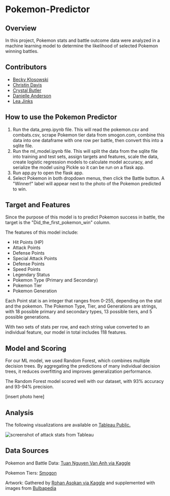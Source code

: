 # Pokemon-Predictor

## Overview
In this project, Pokemon stats and battle outcome data were analyzed in a machine learning model to determine the likelihood of selected Pokemon winning battles.


## Contributors
* [Becky Klosowski](https://github.com/andcetera)
* [Christin Davis](https://github.com/christinamberdavis)
* [Crystal Butler](https://github.com/cmbutler83)
* [Danielle Anderson](https://github.com/dganderson94)
* [Lea Jinks](https://github.com/leajinks)


## How to use the Pokemon Predictor
1. Run the data_prep.ipynb file. This will read the pokemon.csv and combats.csv, scrape Pokemon tier data from smogon.com, combine this data into one dataframe with one row per battle, then convert this into a sqlite file.
2. Run the ml_model.ipynb file. This will split the data from the sqlite file into training and test sets, assign targets and features, scale the data, create logistic regression models to calculate model accuracy, and serialize the model using Pickle so it can be run on a flask app.
3. Run app.py to open the flask app.
4. Select Pokemon in both dropdown menus, then click the Battle button. A "Winner!" label will appear next to the photo of the Pokemon predicted to win.

## Target and Features
Since the purpose of this model is to predict Pokemon success in battle, the target is the "Did_the_first_pokemon_win" column.

The features of this model include:
* Hit Points (HP)
* Attack Points
* Defense Points
* Special Attack Points
* Defense Points
* Speed Points
* Legendary Status
* Pokemon Type (Primary and Secondary)
* Pokemon Tier
* Pokemon Generation

Each Point stat is an integer that ranges from 0-255, depending on the stat and the pokemon. The Pokemon Type, Tier, and Generations are strings, with 18 possible primary and secondary types, 13 possible tiers, and 5 possible generations.

With two sets of stats per row, and each string value converted to an individual feature, our model in total includes 118 features.


## Model and Scoring
For our ML model, we used Random Forest, which combines multiple decision trees. By aggregating the predictions of many individual decision trees, it reduces overfitting and improves generalization performance.

The Random Forest model scored well with our dataset, with 93% accuracy and 93-94% precision. 

[insert photo here]

## Analysis
The following visualizations are available on [Tableau Public.](https://public.tableau.com/app/profile/crystal1427/viz/PokemonStats_16813522570140/PokemonWinnerStats?publish=yes)

![screenshot of attack stats from Tableau](https://github.com/leajinks/Pokemon-Predictor/blob/main/static/img/analysis/atk_stats.png)


## Data Sources
Pokemon and Battle Data: [Tuan Nguyen Van Anh via Kaggle](
https://www.kaggle.com/datasets/tuannguyenvananh/pokemon-dataset-with-team-combat?select=pokemon.csv)

Pokemon Tiers: [Smogon](https://www.smogon.com/dex/xy/pokemon/)

Artwork: 
Gathered by [Rohan Asokan via Kaggle](https://www.kaggle.com/datasets/arenagrenade/the-complete-pokemon-images-data-set)
and supplemented with images from [Bulbapedia](https://bulbapedia.bulbagarden.net/wiki/Main_Page)
